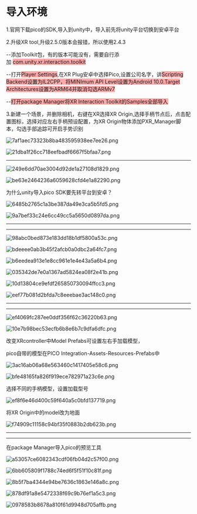 # 导入环境

1.官网下载pico的SDK,导入到unity中，导入前先将unity平台切换到安卓平台

2.升级XR tool,升级2.5.0版本会报错，所以使用2.4.3

--添加Toolkit包，有的版本可能没有，需要自行添加 <span style="background-color: #ffaaaa">com.unity.xr.interaction.toolkit</span>

<span style="background-color: #ffaaaa">

</span>

--打开<span style="background-color: #ffaaaa">Player Settings</span>,在XR Plug安卓中选择Pico,设置公司名字，讲<span style="background-color: #ffaaaa">Scripting Backend设置为IL2CPP，将MINImum API Level设置为Android 10.0.Target Architectures设置为ARM64并取消勾选ARMv7</span>

<span style="background-color: #ffaaaa">

</span>

--<span style="background-color: #ffaaaa">打开package Manager将XR Interaction Toolkit的Samples全部导入</span>

<span style="background-color: #ffaaaa">

</span>
3.新建一个场景，并删除相机，右键在XR选择XR Origin,选择手柄节点后，点击配置图标，选择对应左右手柄预设配置，为XR Origin物体添加PXR_Manager脚本，勾选手部追踪可开启手势识别

![7af1aec73323b8ba483595938ee7ee26.png](image/7af1aec73323b8ba483595938ee7ee26.png)

![21dba1f26cc718eefbadf6667f5bfaa7.png](image/21dba1f26cc718eefbadf6667f5bfaa7.png)

---

![249e6dd70ae3004d92de1a27108d1829.png](image/249e6dd70ae3004d92de1a27108d1829.png)

![be63e2464236a6059628cfd4e1a82290.png](image/be63e2464236a6059628cfd4e1a82290.png)

为什么unity导入pico SDK要先转平台到安卓？

![6485b2765c1a3be387da49e3ca5b5fd5.png](image/6485b2765c1a3be387da49e3ca5b5fd5.png)

![9a7bef33c24e6cc49cc5a5650d0897da.png](image/9a7bef33c24e6cc49cc5a5650d0897da.png)

---

---

![98abc0bed873e183dd18b1df5800a53c.png](image/98abc0bed873e183dd18b1df5800a53c.png)

![bdeeee0ab3b45f2afcb0a0dbc2a64fc7.png](image/bdeeee0ab3b45f2afcb0a0dbc2a64fc7.png)

![b6eedea913e1e8cc961e1e4e43a5a6b4.png](image/b6eedea913e1e8cc961e1e4e43a5a6b4.png)

![035342de7e0a1367ad5824ea08f2e41b.png](image/035342de7e0a1367ad5824ea08f2e41b.png)

![10d13804ce9efdf265850730094ffcc3.png](image/10d13804ce9efdf265850730094ffcc3.png)

![eef77b081d2bfda7c8eeebae3ac148c0.png](image/eef77b081d2bfda7c8eeebae3ac148c0.png)

---

---

![ef4069fc287ee0ddf356f62c36220b63.png](image/ef4069fc287ee0ddf356f62c36220b63.png)

![10e7b98bec53ecfb6b8e6b7c9dfa6dfc.png](image/10e7b98bec53ecfb6b8e6b7c9dfa6dfc.png)

改变XRcontroller中Model Prefabs可设置左右手加载模型，

pico自带的模型在PICO Integration-Assets-Resources-Prefabs中

![3ac16ab06a68e563460c1417405e58c6.png](image/3ac16ab06a68e563460c1417405e58c6.png)

![bfe48165fa826f919ece782971a23c6e.png](image/bfe48165fa826f919ece782971a23c6e.png)

选择不同的手柄模型，设置加载型号

![ef8f6e46d400c59f640a5c0bfd137719.png](image/ef8f6e46d400c59f640a5c0bfd137719.png)

将XR Origin中的model改为地面

![f74909c11158c94bf35f0883b2db623b.png](image/f74909c11158c94bf35f0883b2db623b.png)

---

---

在package Manager导入pico的预览工具

![a53057ce6082343cdf06fb04d2c57f00.png](image/a53057ce6082343cdf06fb04d2c57f00.png)

![6bb605809f1788c74ed6f5f51f10c81f.png](image/6bb605809f1788c74ed6f5f51f10c81f.png)

![8b5f7ba4344e94be7636c1863e146a8c.png](image/8b5f7ba4344e94be7636c1863e146a8c.png)

![878df91a8e5472338f69c9b76ef1a5c3.png](image/878df91a8e5472338f69c9b76ef1a5c3.png)

![0978583b8678a810f61d9948d705affb.png](image/0978583b8678a810f61d9948d705affb.png)
